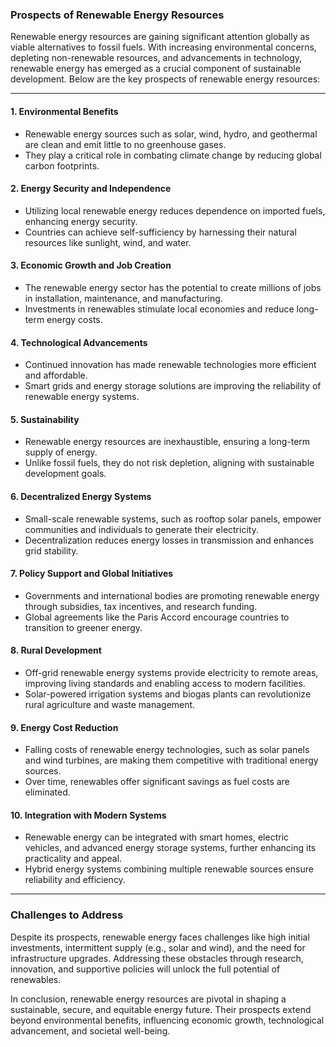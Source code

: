 <!--
  Author: omteja04
  Created on: 27-11-2024 10:52:54
  Description: ProspectsOfRES
-->

### Prospects of Renewable Energy Resources

Renewable energy resources are gaining significant attention globally as viable alternatives to fossil fuels. With increasing environmental concerns, depleting non-renewable resources, and advancements in technology, renewable energy has emerged as a crucial component of sustainable development. Below are the key prospects of renewable energy resources:

---

#### 1. **Environmental Benefits**
   - Renewable energy sources such as solar, wind, hydro, and geothermal are clean and emit little to no greenhouse gases.
   - They play a critical role in combating climate change by reducing global carbon footprints.

#### 2. **Energy Security and Independence**
   - Utilizing local renewable energy reduces dependence on imported fuels, enhancing energy security.
   - Countries can achieve self-sufficiency by harnessing their natural resources like sunlight, wind, and water.

#### 3. **Economic Growth and Job Creation**
   - The renewable energy sector has the potential to create millions of jobs in installation, maintenance, and manufacturing.
   - Investments in renewables stimulate local economies and reduce long-term energy costs.

#### 4. **Technological Advancements**
   - Continued innovation has made renewable technologies more efficient and affordable.
   - Smart grids and energy storage solutions are improving the reliability of renewable energy systems.

#### 5. **Sustainability**
   - Renewable energy resources are inexhaustible, ensuring a long-term supply of energy.
   - Unlike fossil fuels, they do not risk depletion, aligning with sustainable development goals.

#### 6. **Decentralized Energy Systems**
   - Small-scale renewable systems, such as rooftop solar panels, empower communities and individuals to generate their electricity.
   - Decentralization reduces energy losses in transmission and enhances grid stability.

#### 7. **Policy Support and Global Initiatives**
   - Governments and international bodies are promoting renewable energy through subsidies, tax incentives, and research funding.
   - Global agreements like the Paris Accord encourage countries to transition to greener energy.

#### 8. **Rural Development**
   - Off-grid renewable energy systems provide electricity to remote areas, improving living standards and enabling access to modern facilities.
   - Solar-powered irrigation systems and biogas plants can revolutionize rural agriculture and waste management.

#### 9. **Energy Cost Reduction**
   - Falling costs of renewable energy technologies, such as solar panels and wind turbines, are making them competitive with traditional energy sources.
   - Over time, renewables offer significant savings as fuel costs are eliminated.

#### 10. **Integration with Modern Systems**
   - Renewable energy can be integrated with smart homes, electric vehicles, and advanced energy storage systems, further enhancing its practicality and appeal.
   - Hybrid energy systems combining multiple renewable sources ensure reliability and efficiency.

---

### Challenges to Address
Despite its prospects, renewable energy faces challenges like high initial investments, intermittent supply (e.g., solar and wind), and the need for infrastructure upgrades. Addressing these obstacles through research, innovation, and supportive policies will unlock the full potential of renewables.

In conclusion, renewable energy resources are pivotal in shaping a sustainable, secure, and equitable energy future. Their prospects extend beyond environmental benefits, influencing economic growth, technological advancement, and societal well-being.